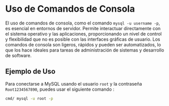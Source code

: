# Uso de Comandos de Consola

El uso de comandos de consola, como el comando `mysql -u username -p`, es esencial en entornos de servidor. Permite interactuar directamente con el sistema operativo y las aplicaciones, proporcionando un nivel de control y flexibilidad que no es posible con las interfaces gráficas de usuario. Los comandos de consola son ligeros, rápidos y pueden ser automatizados, lo que los hace ideales para tareas de administración de sistemas y desarrollo de software.

## Ejemplo de Uso

Para conectarse a MySQL usando el usuario `root` y la contraseña `Root1234567890`, puedes usar el siguiente comando :

```sh
cmd/ mysql -u root -p

